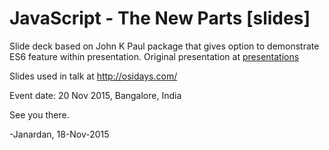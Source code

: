 # JavaScript - The New Parts [slides]

Slide deck based on John K Paul package that gives option to demonstrate ES6 feature within presentation. Original presentation at [presentations](https://github.com/johnkpaul/presentations/tree/gh-pages/connectjs/2015/es6-overview)

Slides used in talk at http://osidays.com/

Event date: 20 Nov 2015, Bangalore, India

See you there.

-Janardan, 18-Nov-2015
